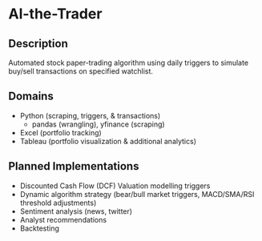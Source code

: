 # Al-the-Trader

## Description 
Automated stock paper-trading algorithm using daily triggers to simulate buy/sell transactions on specified watchlist.

## Domains 
- Python (scraping, triggers, & transactions)
    - pandas (wrangling), yfinance (scraping)
- Excel (portfolio tracking)
- Tableau (portfolio visualization & additional analytics)

## Planned Implementations 
- Discounted Cash Flow (DCF) Valuation modelling triggers
- Dynamic algorithm strategy (bear/bull market triggers, MACD/SMA/RSI threshold adjustments)
- Sentiment analysis (news, twitter)
- Analyst recommendations
- Backtesting
